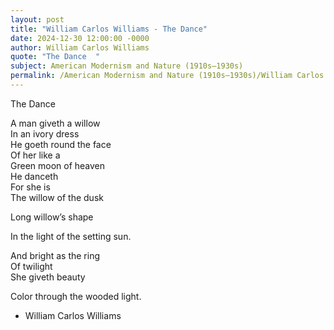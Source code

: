 ```yaml
---
layout: post
title: "William Carlos Williams - The Dance"
date: 2024-12-30 12:00:00 -0000
author: William Carlos Williams
quote: "The Dance  "
subject: American Modernism and Nature (1910s–1930s)
permalink: /American Modernism and Nature (1910s–1930s)/William Carlos Williams/William Carlos Williams - The Dance
---
```


The Dance  

A man giveth a willow  
In an ivory dress  
He goeth round the face  
Of her like a  
Green moon of heaven  
He danceth  
For she is  
The willow of the dusk  

Long willow’s shape  

In the light of the setting sun.

And bright as the ring  
Of twilight  
She giveth beauty  

Color through the wooded light.

- William Carlos Williams
